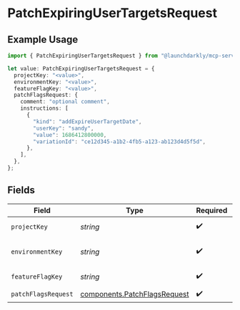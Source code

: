 # PatchExpiringUserTargetsRequest

## Example Usage

```typescript
import { PatchExpiringUserTargetsRequest } from "@launchdarkly/mcp-server/models/operations";

let value: PatchExpiringUserTargetsRequest = {
  projectKey: "<value>",
  environmentKey: "<value>",
  featureFlagKey: "<value>",
  patchFlagsRequest: {
    comment: "optional comment",
    instructions: [
      {
        "kind": "addExpireUserTargetDate",
        "userKey": "sandy",
        "value": 1686412800000,
        "variationId": "ce12d345-a1b2-4fb5-a123-ab123d4d5f5d",
      },
    ],
  },
};
```

## Fields

| Field                                                                        | Type                                                                         | Required                                                                     | Description                                                                  |
| ---------------------------------------------------------------------------- | ---------------------------------------------------------------------------- | ---------------------------------------------------------------------------- | ---------------------------------------------------------------------------- |
| `projectKey`                                                                 | *string*                                                                     | :heavy_check_mark:                                                           | The project key                                                              |
| `environmentKey`                                                             | *string*                                                                     | :heavy_check_mark:                                                           | The environment key                                                          |
| `featureFlagKey`                                                             | *string*                                                                     | :heavy_check_mark:                                                           | The feature flag key                                                         |
| `patchFlagsRequest`                                                          | [components.PatchFlagsRequest](../../models/components/patchflagsrequest.md) | :heavy_check_mark:                                                           | N/A                                                                          |